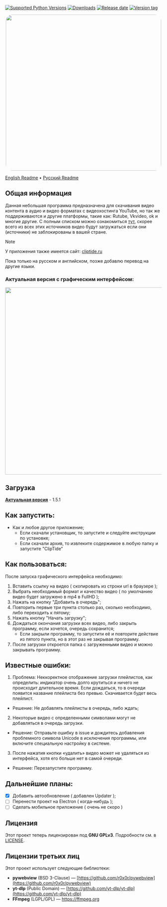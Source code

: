 [![Supported Python Versions](https://img.shields.io/badge/python-3.12%20%7C%203.13-%234B8BBE)](https://www.python.org/downloads/) [![Downloads](https://img.shields.io/github/downloads/Rayness/YouTube-Downloader/total)](https://github.com/Rayness/YouTube-Downloader/releases) [![Release date](https://img.shields.io/github/release-date/Rayness/YouTube-Downloader)]() [![Version tag](https://img.shields.io/github/v/tag/Rayness/YouTube-Downloader)]()

<p align="center">
  <img src="https://github.com/user-attachments/assets/9b7b0afc-d138-4496-9e87-176246057eeb" width="500" style="border-radius: 20px">
</p>

[English Readme](https://github.com/Rayness/YouTube-Downloader/blob/main/README.md)
 • [Русский Readme](https://github.com/Rayness/YouTube-Downloader/blob/main/README.ru.md)

## Общая информация 
Данная небольшая программа предназначена для скачивания видео контента в аудио и видео форматах с видеохостинга YouTube, но так же поддерживаются и другие платформы, такие как: Rutube, Vkvideo, ok и многие другие. С полным списком можно ознакомиться [тут](https://github.com/yt-dlp/yt-dlp/blob/master/supportedsites.md), скорее всего из всех этих источников видео будут загружаться если они (источники) не заблокированы в вашей стране.

> [!NOTE]
> У приложения также имеется сайт: [cliptide.ru](https://cliptide.ru/index.html)
>
> Пока только на русском и английском, позже добавлю перевод на другие языки. 

### Актуальная версия с графическим интерфейсом: 
<img src="https://github.com/user-attachments/assets/efa4b9b2-4525-4f4d-84f2-1aee667bc53a" width="600">

## Загрузка

**[Актуальная версия](https://github.com/Rayness/YouTube-Downloader/releases/tag/v1.5.1)** - 1.5.1

## Как запустить:
- Как и любое другое приложение;
  - Если скачали установщик, то запустите и следуйте инструкции по установке;
  - Если скачали архив, то извлеките содержимое в любую папку и запустите "ClipTide"


## Как пользоваться:
После запуска графического интерфейса необходимо:
 1. Вставить ссылку на видео ( скопировать из строки url в браузере );
 2. Выбрать необходимый формат и качество видео ( по умолчанию видео будет загружено в mp4 в FullHD );
 3. Нажать на кнопку "Добавить в очередь";
 4. Повторить первые три пункта столько раз, сколько необходимо, либо переходить к пятому;
 5. Нажать кнопку "Начать загрузку";
 6. Дождаться окончания загрузки всех видео, либо закрыть программу, если хочется, очередь сохранится;
    - Если закрыли программу, то запустити её и повторите действие из пятого пункта, но в этот раз не закрывая программу.
 7. После загрузки откроется папка с загруженными видео и можно закрывать программу.


## Известные ошибки:
1. Проблема: Неккоректное отображение загрузки плейлистов, как определить: индикатор очень долго крутиться и ничего не происходит длительное время. Если дождаться, то в очереди появится название плейлиста без превью. Скачивается будет весь плейлист.
- Решение: Не добавлять плейлисты в очередь, либо ждать;

2. Некоторые видео с определенными символами могут не добавляться в очередь загрузки.
- Решение: Отправьте ошибку в issue и дождитесь добавления проблемного символа Unicode в исключения программы, или включите специальную настройку в системе.

3. После нажатия кнопки «удалить» видео может не удаляться из интерфейса, хотя его больше нет в самой очереди.
- Решение: Перезапустите программу.

## Дальнейшие планы:
- [x] Добавить автообновление ( добавлен Updater );
- [ ] Перенести проект на Electron ( когда-нибудь );
- [ ] Сделать мобильное приложение ( очень не скоро )

## Лицензия
Этот проект теперь лицензирован под **GNU GPLv3**. Подробности см. в [LICENSE](LICENSE).

## Лицензии третьих лиц
Этот проект использует следующие библиотеки:
- **pywebview** (BSD 3-Clause) — [https://github.com/r0x0r/pywebview](https://github.com/r0x0r/pywebview)
- **yt-dlp** (Public Domain) — [https://github.com/yt-dlp/yt-dlp](https://github.com/yt-dlp/yt-dlp)
- **FFmpeg** (LGPL/GPL) — https://ffmpeg.org
